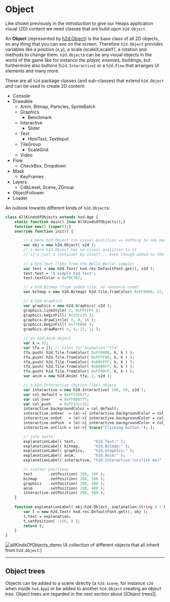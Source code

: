 # Object
Like shown previously in the introduction to give our Heaps application visual (2D) content we need classes that are build upon `h2d.Object`.

An **Object** (represented by [h2d.Object](https://heaps.io/api/h2d/Object.html)) is the base class of all 2D objects, so any thing that you can *see* on the screen. Therefore `h2d.Object` provides variables like a position (x,y), a scale (scaleX,scaleY), a rotation and methods to change them.
`h2d.Object`s can be any visual objects in the world of the game like for instance *the player, enemies, buildings*, but furthermore also buttons (`h2d.Interactive`) or a `h2d.Flow` that arranges UI elements and many more.

These are all `h2d` package classes (and sub-classes) that extend `h2d.Object` and can be used to create 2D content:
- Console
- Drawable
  - Anim, Bitmap, Particles, SpriteBatch
  - Graphics
    - Benchmark
  - Interactive
    - Slider
  - Text
    - HtmlText, TextInput
  - TileGroup
    - ScaleGrid
  - Video
- Flow
  - CheckBox, Dropdown
- Mask
  - KeyFrames
- Layers
  - CdbLevel, Scene, ZGroup
- ObjectFollower
- Loader

An outlook towards different kinds of `h2d.Object`s:
```haxe
class AllKindsOfObjects extends hxd.App {
    static function main() {new AllKindsOfObjects();}
    function new() {super();}
    override function init() {

        // a mere h2d.Object (no visual qualities => nothing to see here)
        var obj = new h2d.Object( s2d );
        // a mere h2d.Object has no visual qualities to it
        // it's just a container by itself... even though added to the scene there's nothing to see...
        
        // a h2d.Text (like from the Hello World! sample)
        var text = new h2d.Text( hxd.res.DefaultFont.get(), s2d );
        text.text = "A simple h2d.Text";
        text.textColor = 0xFBC707;

        // a h2d.Bitmap (from coded tile, no resource used)
        var bitmap = new h2d.Bitmap( h2d.Tile.fromColor( 0xFF0000, 32, 32 ), s2d );

        // a h2d.Graphics
        var graphics = new h2d.Graphics( s2d );
        graphics.lineStyle( 2, 0xFFFFFF );
        graphics.beginFill( 0x33cc33 );
        graphics.drawCircle( 0, 0, 16 );
        graphics.beginFill( 0xff6666 );
        graphics.drawRect( 4, 4, 12, 12 );

        // an h2d.Anim object
        var k = 32;
        var tfa = []; // tiles for animation "tfa"
        tfa.push( h2d.Tile.fromColor( 0xFF0000, k, k ) );
        tfa.push( h2d.Tile.fromColor( 0xFFFF00, k, k ) );
        tfa.push( h2d.Tile.fromColor( 0x00FFFF, k, k ) );
        tfa.push( h2d.Tile.fromColor( 0x0000FF, k, k ) );
        tfa.push( h2d.Tile.fromColor( 0xFF00FF, k, k ) );
        var anim = new h2d.Anim( tfa, 2, s2d );

        // a h2d.Interactive (button-like) object
        var interactive = new h2d.Interactive( 100, 50, s2d );
        var col_default = 0xFF3366ff;
        var col_over    = 0xFF809fff;
        var col_push    = 0xFF33cc33;
        interactive.backgroundColor = col_default;
        interactive.onOver  = (e)->{ interactive.backgroundColor = col_over; };
        interactive.onOut   = (e)->{ interactive.backgroundColor = col_default; };
        interactive.onPush  = (e)->{ interactive.backgroundColor = col_push; };
        interactive.onClick = (e)->{ trace("Clicking button."); };

        // info texts
        explanationLabel( text,        "h2d.Text:" );
        explanationLabel( bitmap,      "h2d.Bitmap:" );
        explanationLabel( graphics,    "h2d.Graphics:" );
        explanationLabel( anim,        "h2d.Anim:" );
        explanationLabel( interactive, "h2d.Interactive:\n(click me)" );

        // scatter positions
        text       .setPosition( 200, 100 );
        bitmap     .setPosition( 200, 200 );
        graphics   .setPosition( 200, 300 );
        anim       .setPosition( 200, 400 );
        interactive.setPosition( 200, 500 );
    }
    
    function explanationLabel( obj:h2d.Object, explanation:String ) : h2d.Text {
        var t = new h2d.Text( hxd.res.DefaultFont.get(), obj );
        t.text = explanation;
        t.setPosition( -150, 0 );
        return t;
    }
}
```

![allKindsOfObjects_demo](https://user-images.githubusercontent.com/88530062/174468670-4ea6ddd8-39b7-4491-8a70-fbb49f240594.png)
(A collection of different objects that all inherit from `h2d.Object`.)

---
## Object trees
Objects can be added to a scene directly (a `h2d.Scene`, for instance `s2d` when inside `hxd.App`) or be added to another `h2d.Object` creating an *object tree*. Object trees are regarded in the next section about [[Object trees]].
